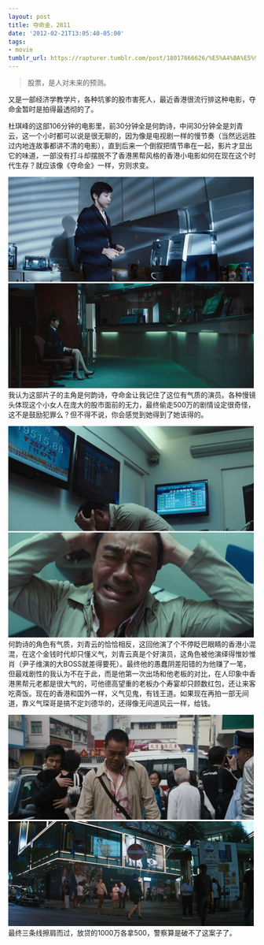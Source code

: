```yaml
---
layout: post
title: 夺命金，2011
date: '2012-02-21T13:05:40-05:00'
tags:
- movie
tumblr_url: https://rapturer.tumblr.com/post/18017666626/%E5%A4%BA%E5%91%BD%E9%87%912011
---
```

> 股票，是人对未来的预测。

又是一部经济学教学片，各种坑爹的股市害死人，最近香港很流行排这种电影，夺命金暂时是拍得最透彻的了。

杜琪峰的这部106分钟的电影里，前30分钟全是何韵诗，中间30分钟全是刘青云，这一个小时都可以说是很无聊的，因为像是电视剧一样的慢节奏（当然远远胜过内地连故事都讲不清的电影），直到后来一个倒叙把情节串在一起，影片才显出它的味道，一部没有打斗却摆脱不了香港黑帮风格的香港小电影如何在现在这个时代生存？就应该像《夺命金》一样，穷则求变。

![](/assets/img/tumblr_lzr5cuotqt1r0cnr9.jpg) ![](/assets/img/tumblr_lzr5d9qda91r0cnr9.jpg)我认为这部片子的主角是何韵诗，夺命金让我记住了这位有气质的演员。各种慢镜头体现这个小女人在庞大的股市面前的无力，最终偷走500万的剧情设定很奇怪，这不是鼓励犯罪么？但不得不说，你会感觉到她得到了她该得的。

![](/assets/img/tumblr_lzr5qqu4uh1r0cnr9.jpg) ![](/assets/img/tumblr_lzr5qzv9wd1r0cnr9.jpg)何韵诗的角色有气质，刘青云的恰恰相反，这回他演了个不停眨巴眼睛的香港小混混，在这个金钱时代却只懂义气，刘青云真是个好演员，这角色被他演绎得惟妙惟肖（尹子维演的大BOSS就差得要死）。最终他的愚蠢阴差阳错的为他赚了一笔，但最戏剧性的我认为不在于此，而是他第一次出场和他老板的对比，在人印象中香港黑帮元老都是很大气的，可他德高望重的老板办个寿宴却只顾数红包，还让来客吃斋饭。现在的香港和国外一样，义气见鬼，有钱王道。如果现在再拍一部无间道，靠义气琛哥是搞不定刘德华的，还得像无间道风云一样，给钱。

![](/assets/img/tumblr_lzr5rdkdns1r0cnr9.jpg) ![](/assets/img/tumblr_lzr5rm06uh1r0cnr9.jpg)最终三条线擦肩而过，放贷的1000万各拿500，警察算是破不了这案子了。

